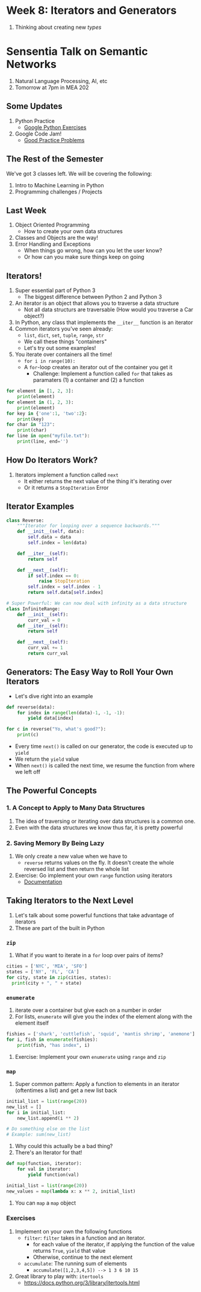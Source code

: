 # Week 8: Iterators and Generators
1. Thinking about creating new _types_

# Sensentia Talk on Semantic Networks
1. Natural Language Processing, AI, etc
1. Tomorrow at 7pm in MEA 202

## Some Updates
1. Python Practice
    - [Google Python Exercises](https://github.com/2gotgrossman/google-python-exercises)
1. Google Code Jam! 
    - [Good Practice Problems](https://codejam.withgoogle.com/2018/challenges)

## The Rest of the Semester
We've got 3 classes left. We will be covering the following:
1. Intro to Machine Learning in Python
1. Programming challenges / Projects

## Last Week
1. Object Oriented Programming
    - How to create your own data structures
1. Classes and Objects are the way!
1. Error Handling and Exceptions
    - When things go wrong, how can you let the user know?
    - Or how can you make sure things keep on going

## Iterators!
1. Super essential part of Python 3
    - The biggest difference between Python 2 and Python 3
1. An iterator is an object that allows you to traverse a data structure
    - Not all data structurs are traversable (How would you traverse a Car object?)
1. In Python, any class that implements the `__iter__` function is an iterator
1. Common iterators you've seen already:
    - `list`, `dict`, `set`, `tuple`, `range`, `str`
    - We call these things "containers"
    - Let's try out some examples!
1. You iterate over containers all the time!
    - `for i in range(10):`
    - A `for`-loop creates an iterator out of the container you get it
        - Challenge: Implement a function called `for` that takes as paramaters (1) a container and (2) a function

```python
for element in [1, 2, 3]:
    print(element)
for element in (1, 2, 3):
    print(element)
for key in {'one':1, 'two':2}:
    print(key)
for char in "123":
    print(char)
for line in open("myfile.txt"):
    print(line, end='')
```

## How Do Iterators Work?
1. Iterators implement a function called `next`
    - It either returns the next value of the thing it's iterating over
    - Or it returns a `StopIteration` Error

## Iterator Examples
```python
class Reverse:
    """Iterator for looping over a sequence backwards."""
    def __init__(self, data):
        self.data = data
        self.index = len(data)

    def __iter__(self):
        return self

    def __next__(self):
        if self.index == 0:
            raise StopIteration
        self.index = self.index - 1
        return self.data[self.index]

# Super Powerful: We can now deal with infinity as a data structure
class InfiniteRange:
    def __init__(self):
        curr_val = 0
    def __iter__(self):
        return self

    def __next__(self):
        curr_val += 1
        return curr_val
```


## Generators: The Easy Way to Roll Your Own Iterators
- Let's dive right into an example
```python
def reverse(data):
    for index in range(len(data)-1, -1, -1):
        yield data[index]

for c in reverse("Yo, what's good?"):
    print(c)
```
- Every time `next()` is called on our generator, the code is executed up to `yield`
- We return the `yield` value
- When `next()` is called the next time, we resume the function from where we left off

## The Powerful Concepts
### 1. A Concept to Apply to Many Data Structures
1. The idea of traversing or iterating over data structures is a common one. 
1. Even with the data structures we know thus far, it is pretty powerful

### 2. Saving Memory By Being Lazy
1. We only create a new value when we have to
    - `reverse` returns values on the fly. It doesn't create the whole reversed list and then return the whole list
1. Exercise: Go implement your own `range` function using iterators
    - [Documentation](https://docs.python.org/3/library/functions.html#func-range)

## Taking Iterators to the Next Level
1. Let's talk about some powerful functions that take advantage of iterators
1. These are part of the built in Python

### `zip`
1. What if you want to iterate in a `for` loop over pairs of items?
```python
cities = ['NYC', 'MIA', 'SFO']
states = ['NY', 'FL', 'CA']
for city, state in zip(cities, states):
  print(city + ", " + state)
```

### `enumerate`
1. iterate over a container but give each on a number in order
1. For lists, `enumerate` will give you the index of the element along with the element itself

```python
fishies = ['shark', 'cuttlefish', 'squid', 'mantis shrimp', 'anemone']
for i, fish in enumerate(fishies):
    print(fish, "has index", i)
```
1. Exercise: Implement your own `enumerate` using `range` and `zip`

### `map`
1. Super common pattern: Apply a function to elements in an iterator (oftentimes a list) and get a new list back

```python
initial_list = list(range(20))
new_list = []
for i in initial_list:
    new_list.append(i ** 2)

# Do something else on the list
# Example: sum(new_list)
```

1. Why could this actually be a bad thing?
1. There's an Iterator for that!

```python
def map(function, iterator):
    for val in iterator:
        yield function(val)

initial_list = list(range(20))
new_values = map(lambda x: x ** 2, initial_list)
```
1. You can `map` a `map` object

### Exercises
1. Implement on your own the following functions
    - `filter`: `filter` takes in a function and an iterator.
        - for each value of the iterator, if applying the function of the value returns `True`, `yield` that value
        - Otherwise, continue to the next element
    - `accumulate`: The running sum of elements
        - `accumulate([1,2,3,4,5]) --> 1 3 6 10 15`
1. Great library to play with: `itertools`
    - https://docs.python.org/3/library/itertools.html

